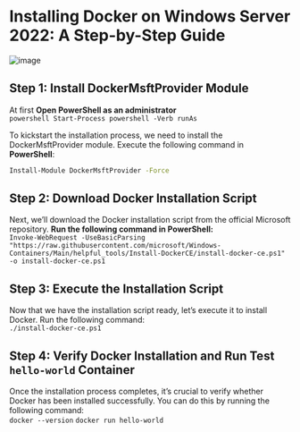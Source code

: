 # Installing Docker on Windows Server 2022: A Step-by-Step Guide


![image](https://github.com/user-attachments/assets/a33d97af-2ad3-4143-a1c9-841bc0a90212)


## Step 1: Install DockerMsftProvider Module

At first **Open PowerShell as an administrator**\
`powershell Start-Process powershell -Verb runAs`

To kickstart the installation process, we need to install the DockerMsftProvider module. Execute the following command in **PowerShell**:

```sh
Install-Module DockerMsftProvider -Force
```
## Step 2: Download Docker Installation Script

Next, we’ll download the Docker installation script from the official Microsoft repository. **Run the following command in PowerShell:**\
`Invoke-WebRequest -UseBasicParsing "https://raw.githubusercontent.com/microsoft/Windows-Containers/Main/helpful_tools/Install-DockerCE/install-docker-ce.ps1" -o install-docker-ce.ps1`


## Step 3: Execute the Installation Script

Now that we have the installation script ready, let’s execute it to install Docker. Run the following command:\
`./install-docker-ce.ps1`


## Step 4: Verify Docker Installation and Run Test `hello-world` Container

Once the installation process completes, it’s crucial to verify whether Docker has been installed successfully. You can do this by running the following command:\
`docker --version`
`docker run hello-world`
